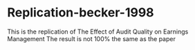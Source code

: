 # Replication-becker-1998
This is the replication of The Effect of Audit Quality on Earnings Management
The result is not 100% the same as the paper
